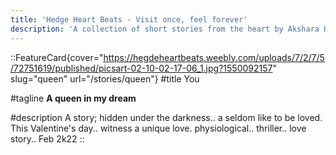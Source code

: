 ```yaml
---
title: 'Hedge Heart Beats - Visit once, feel forever'
description: 'A collection of short stories from the heart by Akshara Hegde'
---
```


::FeatureCard{cover="https://hegdeheartbeats.weebly.com/uploads/7/2/7/5/72751619/published/picsart-02-10-02-17-06_1.jpg?1550092157" slug="queen" url="/stories/queen"}
#title
You

#tagline
**A queen in my dream**

#description
A story; hidden under the darkness.. a seldom like to be loved.
This Valentine's day.. witness a unique love.
physiological..
thriller..
love story..
Feb 2k22
::
